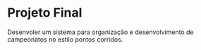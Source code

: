 # **Projeto Final**
Desenvoler um sistema para organização e desenvolvimento de campeonatos no estilo pontos corridos.
